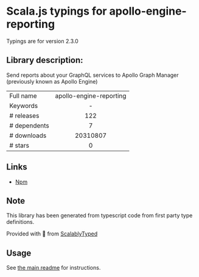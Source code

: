 
# Scala.js typings for apollo-engine-reporting

Typings are for version 2.3.0

## Library description:
Send reports about your GraphQL services to Apollo Graph Manager (previously known as Apollo Engine)

|                    |                 |
| ------------------ | :-------------: |
| Full name          | apollo-engine-reporting |
| Keywords           | - |
| # releases         | 122 |
| # dependents       | 7 |
| # downloads        | 20310807 |
| # stars            | 0 |

## Links
- [Npm](https://www.npmjs.com/package/apollo-engine-reporting)
    


## Note
This library has been generated from typescript code from first party type definitions.

Provided with :purple_heart: from [ScalablyTyped](https://github.com/oyvindberg/ScalablyTyped)

## Usage
See [the main readme](../../readme.md) for instructions.


